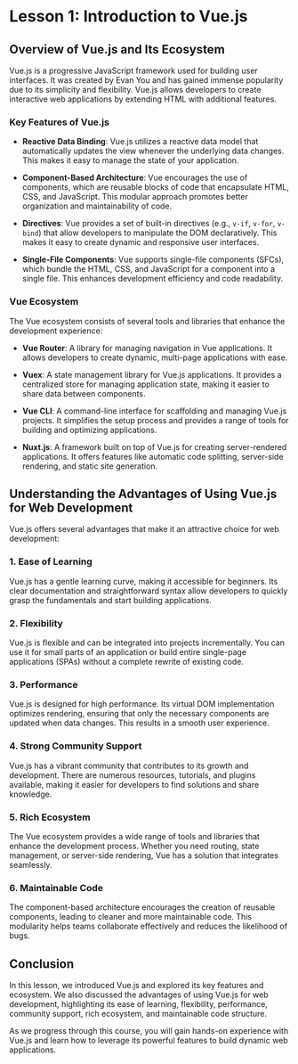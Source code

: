 # Lesson 1: Introduction to Vue.js

## Overview of Vue.js and Its Ecosystem

Vue.js is a progressive JavaScript framework used for building user interfaces. It was created by Evan You and has gained immense popularity due to its simplicity and flexibility. Vue.js allows developers to create interactive web applications by extending HTML with additional features.

### Key Features of Vue.js

- **Reactive Data Binding**: Vue.js utilizes a reactive data model that automatically updates the view whenever the underlying data changes. This makes it easy to manage the state of your application.

- **Component-Based Architecture**: Vue encourages the use of components, which are reusable blocks of code that encapsulate HTML, CSS, and JavaScript. This modular approach promotes better organization and maintainability of code.

- **Directives**: Vue provides a set of built-in directives (e.g., `v-if`, `v-for`, `v-bind`) that allow developers to manipulate the DOM declaratively. This makes it easy to create dynamic and responsive user interfaces.

- **Single-File Components**: Vue supports single-file components (SFCs), which bundle the HTML, CSS, and JavaScript for a component into a single file. This enhances development efficiency and code readability.

### Vue Ecosystem

The Vue ecosystem consists of several tools and libraries that enhance the development experience:

- **Vue Router**: A library for managing navigation in Vue applications. It allows developers to create dynamic, multi-page applications with ease.

- **Vuex**: A state management library for Vue.js applications. It provides a centralized store for managing application state, making it easier to share data between components.

- **Vue CLI**: A command-line interface for scaffolding and managing Vue.js projects. It simplifies the setup process and provides a range of tools for building and optimizing applications.

- **Nuxt.js**: A framework built on top of Vue.js for creating server-rendered applications. It offers features like automatic code splitting, server-side rendering, and static site generation.

## Understanding the Advantages of Using Vue.js for Web Development

Vue.js offers several advantages that make it an attractive choice for web development:

### 1. **Ease of Learning**

Vue.js has a gentle learning curve, making it accessible for beginners. Its clear documentation and straightforward syntax allow developers to quickly grasp the fundamentals and start building applications.

### 2. **Flexibility**

Vue.js is flexible and can be integrated into projects incrementally. You can use it for small parts of an application or build entire single-page applications (SPAs) without a complete rewrite of existing code.

### 3. **Performance**

Vue.js is designed for high performance. Its virtual DOM implementation optimizes rendering, ensuring that only the necessary components are updated when data changes. This results in a smooth user experience.

### 4. **Strong Community Support**

Vue.js has a vibrant community that contributes to its growth and development. There are numerous resources, tutorials, and plugins available, making it easier for developers to find solutions and share knowledge.

### 5. **Rich Ecosystem**

The Vue ecosystem provides a wide range of tools and libraries that enhance the development process. Whether you need routing, state management, or server-side rendering, Vue has a solution that integrates seamlessly.

### 6. **Maintainable Code**

The component-based architecture encourages the creation of reusable components, leading to cleaner and more maintainable code. This modularity helps teams collaborate effectively and reduces the likelihood of bugs.

## Conclusion

In this lesson, we introduced Vue.js and explored its key features and ecosystem. We also discussed the advantages of using Vue.js for web development, highlighting its ease of learning, flexibility, performance, community support, rich ecosystem, and maintainable code structure. 

As we progress through this course, you will gain hands-on experience with Vue.js and learn how to leverage its powerful features to build dynamic web applications.